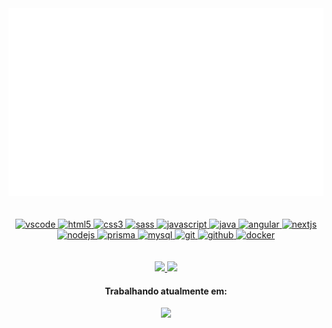<div align="center">
	<a href="https://github.com/frtechdev/frtechdev">
		<img src="src/banner.svg" width="1000" height="300"/>
    </a>
<div>
<br><br>
<div align="center">
    <a href="https://code.visualstudio.com/">
        <img 
			width="45em"
  			height="45em"
			src="https://cdn.jsdelivr.net/gh/devicons/devicon/icons/vscode/vscode-original.svg" 
			alt="vscode" />
    </a>
    <a href="https://developer.mozilla.org/pt-BR/docs/Web/HTML">
        <img
			width="45em"
  			height="45em"
			src="https://cdn.jsdelivr.net/gh/devicons/devicon/icons/html5/html5-plain.svg" 
			alt="html5"/>
    </a>
    <a href="https://developer.mozilla.org/pt-BR/docs/Web/CSS">
    	<img 
			width="45em"
  			height="45em"
			src="https://cdn.jsdelivr.net/gh/devicons/devicon/icons/css3/css3-plain.svg" 
			alt="css3"/>
    </a>
    <a href="https://sass-lang.com">
        <img 
			width="45em"
  			height="45em"
			src="https://www.svgrepo.com/show/349502/sass.svg" 
			alt="sass"/>
    </a>
    <a href="https://developer.mozilla.org/en-US/docs/Web/JavaScript">
        <img 
			width="45em"
  			height="45em"
			src="https://cdn.jsdelivr.net/gh/devicons/devicon/icons/javascript/javascript-original.svg" 
			alt="javascript"/>
    </a>
    <a href="https://www.java.com">
        <img 
			width="45em"
  			height="45em"
			src="https://www.svgrepo.com/show/184143/java.svg" 
			alt="java"/>
    </a>
    <a href="https://angular.io">
    	<img 
			width="45em"
  			height="45em"
			src="https://www.svgrepo.com/show/353396/angular-icon.svg" 
			alt="angular"/>
    </a>
    <a href="https://nextjs.org/">
    	<img 
			width="45em"
  			height="45em"
			src="https://www.rlogical.com/wp-content/uploads/2021/08/Rlogical-Blog-Images-thumbnail.png" 
			alt="nextjs"/>
    </a>
    <a href="https://nodejs.org">
        <img 
			width="45em"
  			height="45em"
			src="https://cdn.jsdelivr.net/gh/devicons/devicon/icons/nodejs/nodejs-original.svg" 
			alt="nodejs"/>
    </a>
    <a href="https://www.prisma.io">
        <img 
			width="45em"
  			height="45em"
			src="https://cdn.changelog.com/uploads/icons/topics/3L8/icon_large.png?v=63693703596" 
			alt="prisma"/>
    </a>
    <a href="https://www.mysql.com">
        <img 
			width="45em"
  			height="45em"
			src="https://styles.redditmedia.com/t5_2qm6k/styles/communityIcon_dhjr6guc03x51.png" 
			alt="mysql"/>
    </a>
    <a href="https://git-scm.com/">
        <img 
			width="45em"
  			height="45em"
			src="https://cdn.jsdelivr.net/gh/devicons/devicon/icons/git/git-original.svg" 
			alt="git"/>
    </a>
    <a href="https://github.com">
        <img 
			width="45em"
  			height="45em"
			src="https://www.svgrepo.com/show/94698/github.svg" 
			alt="github"/>
    </a>
    <a href="https://www.docker.com">
        <img 
			width="45em"
  			height="45em"
			src="https://www.svgrepo.com/show/353659/docker-icon.svg" 
			alt="docker"/>
    </a>
<div>
<br><br>
<a href="https://github.com/frtechdev">
    <img 
		height="150em"
		src="https://github-readme-stats.vercel.app/api?username=frtechdev&show_icons=true&include_all_commits=true&count_private=true&theme=aura"/>
</a>
<a href="https://github.com/frtechdev">
    <img 
		height="150em"
		src="https://github-readme-stats.vercel.app/api/top-langs/?username=frtechdev&show_icons=true&include_all_commits=true&count_private=true&layout=compact&theme=aura"/>
</a>
<h4>Trabalhando atualmente em:</h4>
<a href="https://github.com/frtechdev/frtechdev">
    <img 
		height="100em"
		src="https://github-readme-stats.vercel.app/api/pin/?username=frtechdev&repo=dcl-auth-api&theme=aura"/>
</a>
</div>
<!-- Version:
v1.0.0.220216 -->
